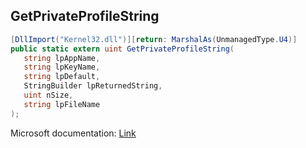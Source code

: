 ## GetPrivateProfileString

```csharp
[DllImport("Kernel32.dll")][return: MarshalAs(UnmanagedType.U4)]
public static extern uint GetPrivateProfileString(
   string lpAppName,
   string lpKeyName,
   string lpDefault,
   StringBuilder lpReturnedString,
   uint nSize,
   string lpFileName
);
```

Microsoft documentation: [Link](https://docs.microsoft.com/en-us/windows/win32/api/winbase/nf-winbase-getprivateprofilestringw)
